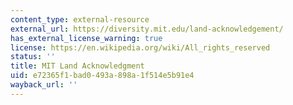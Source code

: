 ```yaml
---
content_type: external-resource
external_url: https://diversity.mit.edu/land-acknowledgement/
has_external_license_warning: true
license: https://en.wikipedia.org/wiki/All_rights_reserved
status: ''
title: MIT Land Acknowledgment
uid: e72365f1-bad0-493a-898a-1f514e5b91e4
wayback_url: ''
---
```

